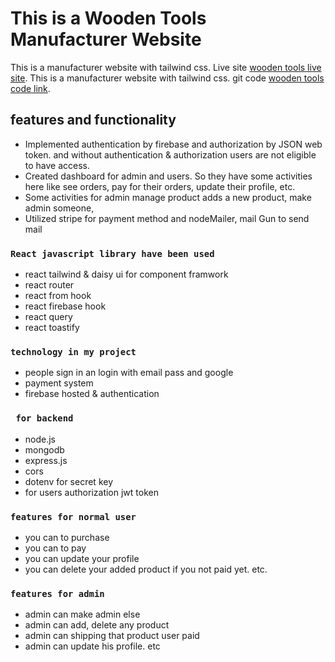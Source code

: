 # This is a Wooden Tools Manufacturer Website

This is a manufacturer website with tailwind css. Live site [wooden tools live site](https://wooden-tools-manufacturer.web.app/).
This is a manufacturer website with tailwind css. git code [wooden tools code link](https://github.com/programming-hero-web-course1/manufacturer-website-client-side-Safiul-Azam).

## features and functionality
* Implemented authentication by firebase and authorization by JSON web token. and without
authentication & authorization users are not eligible to have access.
* Created dashboard for admin and users. So they have some activities here like see orders, pay for
their orders, update their profile, etc.
* Some activities for admin manage product adds a new product, make admin someone,
* Utilized stripe for payment method and nodeMailer, mail Gun to send mail

### `React javascript library have been used`

* react tailwind & daisy ui for component framwork
* react router
* react from hook 
* react firebase hook 
* react query
* react toastify

### `technology in my project`
* people sign in an login with email pass and google
* payment system 
* firebase hosted & authentication


### ` for backend`
* node.js
* mongodb
* express.js
* cors 
* dotenv for secret key 
* for users authorization jwt token

### `features for normal user`
* you can to purchase 
* you can to pay 
* you can update your profile 
* you can delete your added product if you not paid yet. etc.

### `features for admin`
* admin can make admin else
* admin can add, delete any product 
* admin can shipping that product user paid
* admin can update his profile. etc
